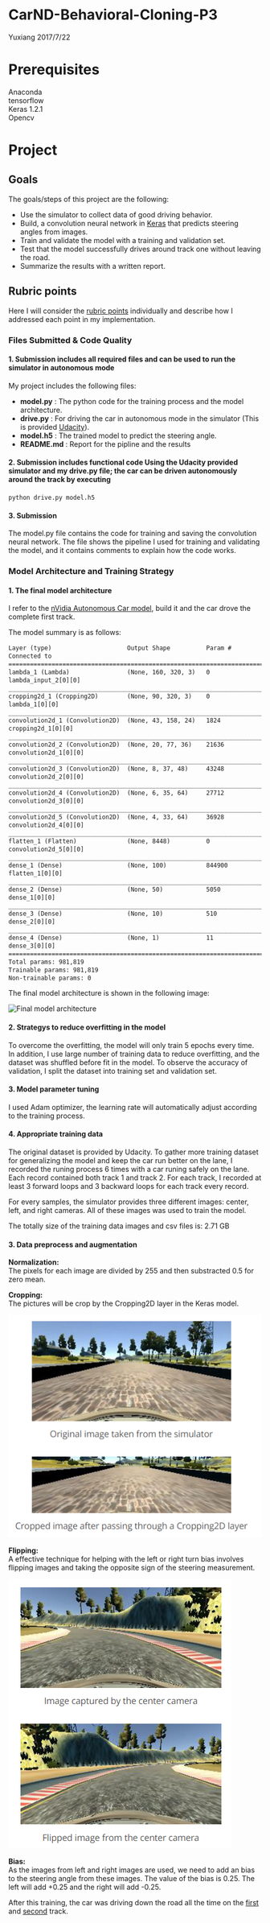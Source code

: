 # CarND-Behavioral-Cloning-P3
Yuxiang 2017/7/22


# Prerequisites

Anaconda<br>
tensorflow<br>
Keras 1.2.1<br>
Opencv<br>

# Project

## Goals

The goals/steps of this project are the following:

- Use the simulator to collect data of good driving behavior.
- Build, a convolution neural network in [Keras](https://keras.io/) that predicts steering angles from images.
- Train and validate the model with a training and validation set.
- Test that the model successfully drives around track one without leaving the road.
- Summarize the results with a written report.

## Rubric points

Here I will consider the [rubric points](https://review.udacity.com/#!/rubrics/432/view) individually and describe how I addressed each point in my implementation.

### Files Submitted & Code Quality

#### 1. Submission includes all required files and can be used to run the simulator in autonomous mode
My project includes the following files:

- **model.py** : The python code for the training process and the model architecture.
- **drive.py** : For driving the car in autonomous mode in the simulator (This is provided [Udacity](https://github.com/udacity/CarND-Behavioral-Cloning-P3/blob/master/drive.py)).
- **model.h5** : The trained model to predict the steering angle.
- **README.md** : Report for the pipline and the results

#### 2. Submission includes functional code Using the Udacity provided simulator and my drive.py file; the car can be driven autonomously around the track by executing

```
python drive.py model.h5
```

#### 3. Submission

The model.py file contains the code for training and saving the convolution neural network. The file shows the pipeline I used for training and validating the model, and it contains comments to explain how the code works.

### Model Architecture and Training Strategy

#### 1. The final model architecture 

I refer to the [nVidia Autonomous Car model](https://devblogs.nvidia.com/parallelforall/deep-learning-self-driving-cars/), build it and the car drove the complete first track.

The model summary is as follows:

```
Layer (type)                     Output Shape          Param #     Connected to                     
====================================================================================================
lambda_1 (Lambda)                (None, 160, 320, 3)   0           lambda_input_2[0][0]             
____________________________________________________________________________________________________
cropping2d_1 (Cropping2D)        (None, 90, 320, 3)    0           lambda_1[0][0]                   
____________________________________________________________________________________________________
convolution2d_1 (Convolution2D)  (None, 43, 158, 24)   1824        cropping2d_1[0][0]               
____________________________________________________________________________________________________
convolution2d_2 (Convolution2D)  (None, 20, 77, 36)    21636       convolution2d_1[0][0]            
____________________________________________________________________________________________________
convolution2d_3 (Convolution2D)  (None, 8, 37, 48)     43248       convolution2d_2[0][0]            
____________________________________________________________________________________________________
convolution2d_4 (Convolution2D)  (None, 6, 35, 64)     27712       convolution2d_3[0][0]            
____________________________________________________________________________________________________
convolution2d_5 (Convolution2D)  (None, 4, 33, 64)     36928       convolution2d_4[0][0]            
____________________________________________________________________________________________________
flatten_1 (Flatten)              (None, 8448)          0           convolution2d_5[0][0]            
____________________________________________________________________________________________________
dense_1 (Dense)                  (None, 100)           844900      flatten_1[0][0]                  
____________________________________________________________________________________________________
dense_2 (Dense)                  (None, 50)            5050        dense_1[0][0]                    
____________________________________________________________________________________________________
dense_3 (Dense)                  (None, 10)            510         dense_2[0][0]                    
____________________________________________________________________________________________________
dense_4 (Dense)                  (None, 1)             11          dense_3[0][0]                    
====================================================================================================
Total params: 981,819
Trainable params: 981,819
Non-trainable params: 0
```
The final model architecture is shown in the following image:

![Final model architecture](images/nVidea_data.png)


#### 2. Strategys to reduce overfitting in the model

To overcome the overfitting, the model will only train 5 epochs every time. 
In addition, I use large number of training data to reduce overfitting, and the dataset was shuffled before fit in the model.
To observe the accuracy of validation, I split the dataset into training set and validation set.

#### 3. Model parameter tuning

I used Adam optimizer, the learning rate will automatically adjust according to the training process.

#### 4. Appropriate training data

The original dataset is provided by Udacity.
To gather more training dataset for generalizing the model and keep the car run better on the lane, I recorded the runing process 6 times with a car runing safely on the lane. Each record contained both track 1 and track 2. For each track, I recorded at least 3 forward loops and 3 backward loops for each track every record. 

For every samples, the simulator provides three different images: center, left, and right cameras. All of these images was used to train the model.

The totally size of the training data images and csv files is: 2.71 GB


#### 3. Data preprocess and augmentation

**Normalization:** <br>
The pixels for each image are divided by 255 and then substracted 0.5 for zero mean.

 **Cropping:** <br>
The pictures will be crop by the Cropping2D layer in the Keras model.

![Cropping](graph/1.png)

 **Flipping:** <br>
A effective technique for helping with the left or right turn bias involves flipping images and taking the opposite sign of the steering measurement.

![Flipping](graph/2.png)

**Bias:**<br>
As the images from left and right images are used, we need to add an bias to the steering angle from these images. The value of the bias is 0.25. The left will add +0.25 and the right will add -0.25.





After this training, the car was driving down the road all the time on the [first](video.mp4) and [second](video_second_track.mp4) track. 
